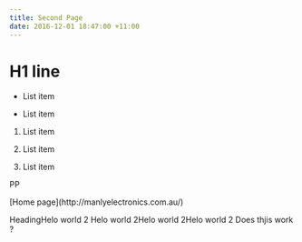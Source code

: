 ```yaml
---
title: Second Page
date: 2016-12-01 18:47:00 +11:00
---
```


# H1 line

* List item

* List item

1.  List item

2.  List item

3.  List item
<p>PP</p>
[Home page](http://manlyelectronics.com.au/)

HeadingHelo world 2 Helo world 2Helo world 2Helo world 2 Does thjis work ?